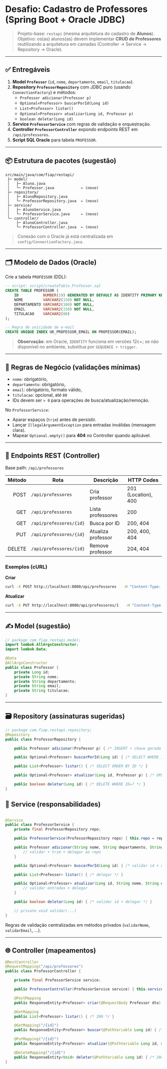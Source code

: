 # Desafio: Cadastro de **Professores** (Spring Boot + Oracle JDBC)

> Projeto-base: `restapi` (mesma arquitetura do cadastro de **Alunos**).  
> Objetivo: os(as) alunos(as) devem implementar **CRUD de Professores** reutilizando a arquitetura em camadas (Controller → Service → Repository → Oracle).

---

## ✅ Entregáveis
1. **Model `Professor`** (`id`, `nome`, `departamento`, `email`, `titulacao`).
2. **Repository `ProfessorRepository`** com JDBC puro (usando `ConnectionFactory`) e métodos:  
   - `Professor adicionar(Professor p)`  
   - `Optional<Professor> buscarPorId(Long id)`  
   - `List<Professor> listar()`  
   - `Optional<Professor> atualizar(Long id, Professor p)`  
   - `boolean deletar(Long id)`
3. **Service `ProfessorService`** com regras de validação e orquestração.
4. **Controller `ProfessorController`** expondo endpoints REST em `/api/professores`.
5. **Script SQL Oracle** para tabela `PROFESSOR`.

---

## 📦 Estrutura de pacotes (sugestão)

```
src/main/java/com/fiap/restapi/
 ├─ model/
 │   ├─ Aluno.java
 │   └─ Professor.java            ← (novo)
 ├─ repository/
 │   ├─ AlunoRepository.java
 │   └─ ProfessorRepository.java  ← (novo)
 ├─ service/
 │   ├─ AlunoService.java
 │   └─ ProfessorService.java     ← (novo)
 └─ controller/
     ├─ AlunoController.java
     └─ ProfessorController.java  ← (novo)
```

> Conexão com o Oracle já está centralizada em `config/ConnectionFactory.java`.

---

## 🗂️ Modelo de Dados (Oracle)

Crie a tabela `PROFESSOR` (DDL):

```sql
-- script: script/createTable_Professor.sql
CREATE TABLE PROFESSOR (
    ID           NUMBER(19) GENERATED BY DEFAULT AS IDENTITY PRIMARY KEY,
    NOME         VARCHAR2(150) NOT NULL,
    DEPARTAMENTO VARCHAR2(100) NOT NULL,
    EMAIL        VARCHAR2(150) NOT NULL,
    TITULACAO    VARCHAR2(80)
);

-- Regra de unicidade de e-mail
CREATE UNIQUE INDEX UK_PROFESSOR_EMAIL ON PROFESSOR(EMAIL);
```

> **Observação**: em Oracle, `IDENTITY` funciona em versões 12c+; se não disponível no ambiente, substitua por `SEQUENCE + trigger`.

---

## 🧩 Regras de Negócio (validações mínimas)

- `nome`: obrigatório, 
- `departamento`: obrigatório, 
- `email`: obrigatório, formato válido, 
- `titulacao`: opcional, até `80`
- IDs devem ser `> 0` para operações de busca/atualização/remoção.

No `ProfessorService`:
- Aparar espaços (`trim`) antes de persistir.
- Lançar `IllegalArgumentException` para entradas inválidas (mensagem clara).
- Mapear `Optional.empty()` para **404** no Controller quando aplicável.

---

## 🔌 Endpoints REST (Controller)

Base path: `/api/professores`

| Método | Rota                   | Descrição                | HTTP Codes               |
|-------:|------------------------|--------------------------|--------------------------|
| POST   | `/api/professores`     | Cria professor           | 201 (Location), 400      |
| GET    | `/api/professores`     | Lista professores        | 200                      |
| GET    | `/api/professores/{id}`| Busca por ID             | 200, 404                 |
| PUT    | `/api/professores/{id}`| Atualiza professor       | 200, 400, 404            |
| DELETE | `/api/professores/{id}`| Remove professor         | 204, 404                 |

### Exemplos (cURL)
**Criar**
```bash
curl -X POST http://localhost:8080/api/professores   -H "Content-Type: application/json"   -d '{ "nome":"Ana Silva", "departamento":"Computação", "email":"ana@fiap.com", "titulacao":"Doutora" }'
```

**Atualizar**
```bash
curl -X PUT http://localhost:8080/api/professores/1   -H "Content-Type: application/json"   -d '{ "nome":"Ana C. Silva", "departamento":"Computação", "email":"ana@fiap.com", "titulacao":"Doutora" }'
```

---

## ✍️ Model (sugestão)

```java
// package com.fiap.restapi.model;
import lombok.AllArgsConstructor;
import lombok.Data;

@Data
@AllArgsConstructor
public class Professor {
    private Long id;
    private String nome;
    private String departamento;
    private String email;
    private String titulacao;
}
```

---

## 🗃️ Repository (assinaturas sugeridas)

```java
// package com.fiap.restapi.repository;
@Repository
public class ProfessorRepository {

    public Professor adicionar(Professor p) { /* INSERT + chave gerada */ }

    public Optional<Professor> buscarPorId(Long id) { /* SELECT WHERE ID=? */ }

    public List<Professor> listar() { /* SELECT ORDER BY ID */ }

    public Optional<Professor> atualizar(Long id, Professor p) { /* UPDATE WHERE ID=? */ }

    public boolean deletar(Long id) { /* DELETE WHERE ID=? */ }
}
```
## 🧠 Service (responsabilidades)

```java

@Service
public class ProfessorService {
    private final ProfessorRepository repo;

    public ProfessorService(ProfessorRepository repo) { this.repo = repo; }

    public Professor adicionar(String nome, String departamento, String email, String titulacao) {
        // validar + trim + delegar ao repo
    }

    public Optional<Professor> buscarPorId(Long id) { /* validar id + delegar */ }

    public List<Professor> listar() { /* delegar */ }

    public Optional<Professor> atualizar(Long id, String nome, String departamento, String email, String titulacao) {
        // validar entradas + delegar
    }

    public boolean deletar(Long id) { /* validar id + delegar */ }

    // private void validar(...)
}
```

Regras de validação centralizadas em métodos privados (`validarNome`, `validarEmail`, ...).

---

## 🌐 Controller (mapeamentos)

```java
@RestController
@RequestMapping("/api/professores")
public class ProfessorController {

    private final ProfessorService service;

    public ProfessorController(ProfessorService service) { this.service = service; }

    @PostMapping
    public ResponseEntity<Professor> criar(@RequestBody Professor dto) { /* 201 + Location */ }

    @GetMapping
    public List<Professor> listar() { /* 200 */ }

    @GetMapping("/{id}")
    public ResponseEntity<Professor> buscar(@PathVariable Long id) { /* 200/404 */ }

    @PutMapping("/{id}")
    public ResponseEntity<Professor> atualizar(@PathVariable Long id, @RequestBody Professor dto) { /* 200/400/404 */ }

    @DeleteMapping("/{id}")
    public ResponseEntity<Void> deletar(@PathVariable Long id) { /* 204/404 */ }
}
```
